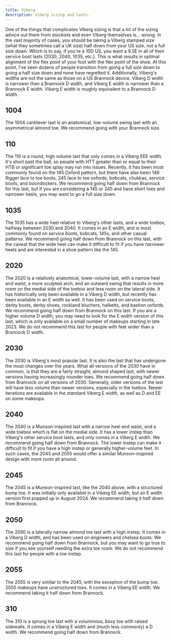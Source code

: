 ```yaml
---
title: Viberg
description: Viberg sizing and lasts.
---
```


One of the things that complicates Viberg sizing is that a lot of the sizing advice out there from stockists and even Viberg themselves is... wrong. In the vast majority of cases, you should be taking a Viberg stamped size (what they sometimes call a UK size) half down from your US size, not a full size down. Which is to say, if you're a 10D US, you want a 9.5E in all of their service boot lasts (2030, 2040, 1035, etc.). This is what results in optimal alignment of the flex point of your foot with the flex point of the shoe. At this point, I've seen dozens of people transition from going a full size down to going a half size down and none have regretted it. Additionally, Viberg's widths are not the same as those on a US Brannock device. Viberg D width is narrower than a Brannock D width, and Viberg E width is narrower than a Brannock E width. Viberg E width is roughly equivalent to a Brannock D width.

<!-- ## 1003 -->

## 1004
The 1004 cantilever last is an anatomical, low-volume swing last with an asymmetrical almond toe. We recommend going with your Brannock size.

<!-- ## 1005 -->

## 110
The 110 is a round, high volume last that only comes in a Viberg EEE width. It's short past the ball, so people with HTT greater than or equal to their HTB or significant toe splay may run into issues. Recently, it has been most commonly found on the 145 Oxford pattern, but there have also been 146 Rigger lace to toe boots, 245 lace to toe oxfords, bobcats, chukkas, service boots, and boondockers. We recommend going half down from Brannock for this last, but if you are considering a 145 or 245 and have short toes and narrower heels, you may want to go a full size down.

<!-- ## 160 -->

## 1035
The 1035 has a wide heel relative to Viberg's other lasts, and a wide toebox, halfway between 2030 and 2040. It comes in an E width, and is most commonly found on service boots, bobcats, 145s, and other casual patterns. We recommend going half down from Brannock on this last, with the caveat that the wide heel can make it difficult to fit if you have narrower heels and are interested in a shoe pattern like the 145.

<!-- ## 2010 -->

## 2020
The 2020 is a relatively anatomical, lower-volume last, with a narrow heel and waist, a more sculpted arch, and an outward swing that results in more room on the medial side of the toebox and less room on the lateral side. It has historically only been available in a Viberg D width, but recently has been available in an E width as well. It has been used on service boots, derby boots, derby shoes, rockland bluchers, halketts, and bastion oxfords. We recommend going half down from Brannock on this last. If you are a higher volume D width, you may need to look for the E width version of this last, which is only available on a small number of makeups starting in late 2023. We do not recommend this last for people with feet wider than a Brannock D width. 

## 2030
The 2030 is Viberg's most popular last. It is also the last that has undergone the most changes over the years. What all versions of the 2030 have in common, is that they are a fairly straight, almond shaped last, with newer versions having increasingly rounder toes. We recommend going half down from Brannock on all versions of 2030. Generally, older versions of the last will have less volume than newer versions, especially in the toebox. Newer iterations are available in the standard Viberg E width, as well as D and EE on some makeups. 
<!-- For a more detailed breakdown, please see the [Metamorphosis of the 2030 Service Boot](#metamorphosis-of-the-2030-service-boot) section below. -->

<!-- ## 2030S (Slipper) -->

<!-- ## 2030CH (Chelsea) -->

## 2040
The 2040 is a Munson-inspired last with a narrow heel and waist, and a wide toebox which is flat on the medial side. It has a lower instep than Viberg's other service boot lasts, and only comes in a Viberg E width. We recommend going half down from Brannock. The lower instep can make it difficult to fit if you have a high instep or generally higher-volume feet. In such cases, the 2045 and 2055 would offer a similar Munson-inspired design with more room all around.

## 2045
The 2045 is a Munson-inspired last, like the 2040 above, with a structured bump toe. It was initially only availabel in a Viberg EE width, but an E width version first popped up in August 2024. We recommend taking it half down from Brannock.

## 2050
The 2050 is a laterally narrow almond toe last with a high instep. It comes in a Viberg D width, and has been used on engineers and chelsea boots. We recommend going half down from Brannock, but you may want to go true to size if you see yourself needing the extra toe room. We do not recommend this last for people with a low instep.

## 2055
The 2055 is very similar to the 2045, with the exception of the bump toe. 2055 makeups have unstructured toes. It comes in a Viberg EE width. We recommend taking it half down from Brannock.

<!-- ## 240 -->

## 310
The 310 is a sprung toe last with a voluminous, boxy toe with raised sidewalls. It comes in a Viberg E width and (much less commonly) a D width. We recommend going half down from Brannock.

<!-- ## 320 -->

<!-- ## 500 -->

<!-- ## 9220 -->



<!-- ## Metamorphosis of the 2030 Service Boot -->

<!--
### Old 2030

### New 2030
-->
